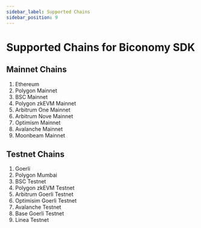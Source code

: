 ```yaml
---
sidebar_label: Supported Chains
sidebar_position: 9
---
```


# Supported Chains for Biconomy SDK


## Mainnet Chains
1. Ethereum
2. Polygon Mainnet
3. BSC Mainnet
4. Polygon zkEVM Mainnet
5. Arbitrum One Mainnet
6. Arbitrum Nove Mainnet
7. Optimism Mainnet
8. Avalanche Mainnet
9. Moonbeam Mainnet


## Testnet Chains

1. Goerli
2. Polygon Mumbai
3. BSC Testnet
4. Polygon zkEVM Testnet
5. Arbitrum Goerli Testnet
6. Optimisim Goerli Testnet
7. Avalanche Testnet
8. Base Goerli Testnet
9. Linea Testnet
